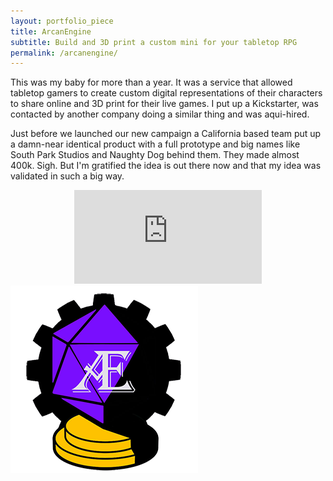 ```yaml
---
layout: portfolio_piece
title: ArcanEngine
subtitle: Build and 3D print a custom mini for your tabletop RPG
permalink: /arcanengine/
---
```


<div>

<p class="justify">This was my baby for more than a year. It was a service that allowed tabletop gamers to create custom digital representations of their characters to share online and 3D print for their live games. I put up a Kickstarter, was contacted by another company doing a similar thing and was aqui-hired.<p>

<p class="justify">Just before we launched our new campaign a California based team put up a damn-near identical product with a full prototype and big names like South Park Studios and Naughty Dog behind them. They made almost 400k. Sigh. But I'm gratified the idea is out there now and that my idea was validated in such a big way.</p>

<center>

<div class='embed-container'><iframe src="https://www.kickstarter.com/projects/330752914/arcanengine-build-and-3d-print-one-of-a-kind-table/widget/video.html" frameborder='0' allowfullscreen></iframe></div></center>

<img class="port-img img-half" src="/media/arcanengine/ArcanEngine_Logo2.png">

</div>